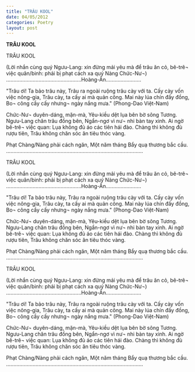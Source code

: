 ```yaml
---
title: "TRÂU KOOL"
date: 04/05/2012
categories: Poetry
layout: post
---
```


**TRÂU KOOL**

TRÂU KOOL

(Lời nhắn cùng quý Ngưu-Lang: xin đừng mải yêu mà
 để trâu ăn cỏ, bê-trê¬ việc quân/binh: phải bị phạt
cách xa quý Nàng Chức-Nư¬)
...................................................Hoàng-Ân........................

"Trâu ơi! Ta bảo trâu này,
 Trâu ra ngoài ruộng trâu cày với ta.
 Cấy cày vốn việc nông-gia,
 Trâu cày, ta cấy ai mà quản công.
 Mai này lúa chín đầy đồng,
 Bo¬ công cầy cấy nhưng¬ ngày nắng mưa."
                                   (Phong-Dao Việt-Nam)

Chức-Nư¬ duyên-dáng, mặn-mà,
Yêu-kiều dệt lụa bên bờ sông Tương.
Ngưu-Lang chăn trâu đồng bên,
Ngẩn-ngơ vì nư¬ nhi bàn tay xinh.
Ai ngờ bê-trê¬ việc quan:
Lụa không đủ áo các tiên hái đào.
Chàng thì không đủ rượu tiên,
Trâu không chăn sóc ăn tiêu thóc vàng.

Phạt Chàng/Nàng phải cách ngăn,
Một năm tháng Bẩy quạ thương bắc cầu.
.............................................................................................

TRÂU KOOL

(Lời nhắn cùng quý Ngưu-Lang: xin đừng mải yêu mà
 để trâu ăn cỏ, bê-trê¬ việc quân/binh: phải bị phạt
cách xa quý Nàng Chức-Nư¬)
...................................................Hoàng-Ân........................

"Trâu ơi! Ta bảo trâu này,
 Trâu ra ngoài ruộng trâu cày với ta.
 Cấy cày vốn việc nông-gia,
 Trâu cày, ta cấy ai mà quản công.
 Mai này lúa chín đầy đồng,
 Bo¬ công cầy cấy nhưng¬ ngày nắng mưa."
                                   (Phong-Dao Việt-Nam)

Chức-Nư¬ duyên-dáng, mặn-mà,
Yêu-kiều dệt lụa bên bờ sông Tương.
Ngưu-Lang chăn trâu đồng bên,
Ngẩn-ngơ vì nư¬ nhi bàn tay xinh.
Ai ngờ bê-trê¬ việc quan:
Lụa không đủ áo các tiên hái đào.
Chàng thì không đủ rượu tiên,
Trâu không chăn sóc ăn tiêu thóc vàng.

Phạt Chàng/Nàng phải cách ngăn,
Một năm tháng Bẩy quạ thương bắc cầu.
.............................................................................................

TRÂU KOOL

(Lời nhắn cùng quý Ngưu-Lang: xin đừng mải yêu mà
 để trâu ăn cỏ, bê-trê¬ việc quân/binh: phải bị phạt
cách xa quý Nàng Chức-Nư¬)
...................................................Hoàng-Ân........................

"Trâu ơi! Ta bảo trâu này,
 Trâu ra ngoài ruộng trâu cày với ta.
 Cấy cày vốn việc nông-gia,
 Trâu cày, ta cấy ai mà quản công.
 Mai này lúa chín đầy đồng,
 Bo¬ công cầy cấy nhưng¬ ngày nắng mưa."
                                   (Phong-Dao Việt-Nam)

Chức-Nư¬ duyên-dáng, mặn-mà,
Yêu-kiều dệt lụa bên bờ sông Tương.
Ngưu-Lang chăn trâu đồng bên,
Ngẩn-ngơ vì nư¬ nhi bàn tay xinh.
Ai ngờ bê-trê¬ việc quan:
Lụa không đủ áo các tiên hái đào.
Chàng thì không đủ rượu tiên,
Trâu không chăn sóc ăn tiêu thóc vàng.

Phạt Chàng/Nàng phải cách ngăn,
Một năm tháng Bẩy quạ thương bắc cầu.
.............................................................................................
